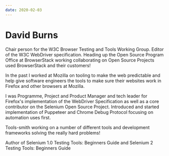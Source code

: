 ```yaml
---
date: 2020-02-03
---
```


# David Burns

Chair person for the W3C Browser Testing and Tools Working Group. Editor of the W3C WebDriver specification. Heading up the Open Source Program Office at BrowserStack working collaborating on Open Source Projects used BrowserStack and their customers!

In the past I worked at Mozilla on tooling to make the web predictable and help give software engineers the tools to make sure their websites work in Firefox and other browsers at Mozilla.

I was Programme, Project and Product Manager and tech leader for Firefox's implementation of the WebDriver Specification as well as a core contributor on the Selenium Open Source Project. Introduced and started implementation of Puppeteer and Chrome Debug Protocol focusing on automation uses first.

Tools-smith working on a number of different tools and development frameworks solving the really hard problems!

Author of Selenium 1.0 Testing Tools: Beginners Guide and Selenium 2 Testing Tools: Beginners Guide
